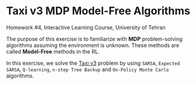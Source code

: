 # Taxi v3 MDP Model-Free Algorithms

Homework #4, Interactive Learning Course, University of Tehran

The purpose of this exercise is to familiarize with **MDP** problem-solving algorithms assuming the environment is unknown. 
These methods are called **Model-Free** methods in the RL.

In this exercise, we solve the [Taxi v3](https://www.gymlibrary.dev/environments/toy_text/taxi/) problem by using `SARSA`, `Expected SARSA`, `Q-learning`, `n-step Tree Backup` and `On-Policy Monte Carlo` algorithms.
